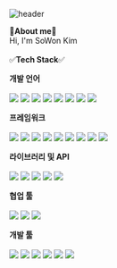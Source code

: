 ![header](https://capsule-render.vercel.app/api?type=wave&color=auto&height=300&section=header&text=sowon%20Kim&fontSize=90)

👋**About me**👋<br>
Hi, I'm SoWon Kim
​<br>
​<br>
✅**Tech Stack**✅ <br>

**개발 언어** <br> <br>
<img src="https://img.shields.io/badge/JAVA-007396?style=for-the-badge&logo=java&logoColor=white">
<img src="https://img.shields.io/badge/javascript-006600?style=for-the-badge&logo=javascript&logoColor=white">
<img src="https://img.shields.io/badge/jsp-F7DF1E?style=for-the-badge&logo=jsp&logoColor=white">
<img src="https://img.shields.io/badge/html5-E34F26?style=for-the-badge&logo=html5&logoColor=white">
<img src="https://img.shields.io/badge/css3-FF9E0F?style=for-the-badge&logo=css3&logoColor=white">
<img src="https://img.shields.io/badge/python-1572B6?style=for-the-badge&logo=python&logoColor=white">
<img src="https://img.shields.io/badge/ajax-6DB33F?style=for-the-badge&logo=ajax&logoColor=white">
<img src="https://img.shields.io/badge/json-4479A1?style=for-the-badge&logo=json&logoColor=white">

**프레임워크**<br><br>
<img src="https://img.shields.io/badge/spring-007396?style=for-the-badge&logo=spring&logoColor=white">
<img src="https://img.shields.io/badge/tiles-006600?style=for-the-badge&logo=les&logoColor=white">
<img src="https://img.shields.io/badge/log4j-F7DF1E?style=for-the-badge&logo=log4j,&logoColor=white">
<img src="https://img.shields.io/badge/slf4j-E34F26?style=for-the-badge&logo=slf4j&logoColor=white">
<img src="https://img.shields.io/badge/mybatis-FF9E0F?style=for-the-badge&logo=mybatis&logoColor=white">
<img src="https://img.shields.io/badge/Bootstrap-1572B6?style=for-the-badge&logo=Bootstrap&logoColor=white">
<img src="https://img.shields.io/badge/jQuery-6DB33F?style=for-the-badge&logo=jQuery&logoColor=white">
<img src="https://img.shields.io/badge/junit-4479A1?style=for-the-badge&logo=junit&logoColor=white">
<img src="https://img.shields.io/badge/hibernate validator-4479A1?style=for-the-badge&logo=hibernate validator&logoColor=white">

**라이브러리 및 API**<br><br>
<img src="https://img.shields.io/badge/junit-007396?style=for-the-badge&logo=junit&logoColor=white">
<img src="https://img.shields.io/badge/JSTL-006600?style=for-the-badge&logo=JSTL&logoColor=white">
<img src="https://img.shields.io/badge/javaMail-F7DF1E?style=for-the-badge&logo=javaMail&logoColor=white">
<img src="https://img.shields.io/badge/kakaomap-E34F26?style=for-the-badge&logo=kakaomap&logoColor=white">
<img src="https://img.shields.io/badge/Html2canvas-4479A1?style=for-the-badge&logo=Html2canvas&logoColor=white">

**협업 툴**<br><br>
<img src="https://img.shields.io/badge/tortoise SVN-1572B6?style=for-the-badge&logo=tortoise SVN&logoColor=white">
<img src="https://img.shields.io/badge/subversion-6DB33F?style=for-the-badge&logo=subversion&logoColor=white">
<img src="https://img.shields.io/badge/redmine-4479A1?style=for-the-badge&logo=redmine&logoColor=white">


**개발 툴**<br><br>
<img src="https://img.shields.io/badge/Eclipse-007396?style=for-the-badge&logo=Eclipse&logoColor=white">
<img src="https://img.shields.io/badge/SQL Developer-006600?style=for-the-badge&logo=SQL Developer&logoColor=white">
<img src="https://img.shields.io/badge/Maven-F7DF1E?style=for-the-badge&logo=Maven&logoColor=white">
<img src="https://img.shields.io/badge/StarUML-E34F26?style=for-the-badge&logo=StarUML&logoColor=white">
<img src="https://img.shields.io/badge/exERD-FF9E0F?style=for-the-badge&logo=exERD&logoColor=white">
<img src="https://img.shields.io/badge/Apache Tomcat-1572B6?style=for-the-badge&logo=Apache Tomcat&logoColor=white">

